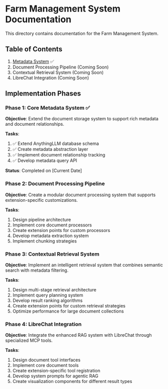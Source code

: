 # Farm Management System Documentation

This directory contains documentation for the Farm Management System.

## Table of Contents

1. [Metadata System](./01-Metadata-System.md) ✅
2. Document Processing Pipeline (Coming Soon)
3. Contextual Retrieval System (Coming Soon)
4. LibreChat Integration (Coming Soon)

## Implementation Phases

### Phase 1: Core Metadata System ✅

**Objective**: Extend the document storage system to support rich metadata and document relationships.

**Tasks**:
1. ✅ Extend AnythingLLM database schema
2. ✅ Create metadata abstraction layer
3. ✅ Implement document relationship tracking
4. ✅ Develop metadata query API

**Status**: Completed on [Current Date]

### Phase 2: Document Processing Pipeline

**Objective**: Create a modular document processing system that supports extension-specific customizations.

**Tasks**:
1. Design pipeline architecture
2. Implement core document processors
3. Create extension points for custom processors
4. Develop metadata extraction system
5. Implement chunking strategies

### Phase 3: Contextual Retrieval System

**Objective**: Implement an intelligent retrieval system that combines semantic search with metadata filtering.

**Tasks**:
1. Design multi-stage retrieval architecture
2. Implement query planning system
3. Develop result ranking algorithms
4. Create extension points for custom retrieval strategies
5. Optimize performance for large document collections

### Phase 4: LibreChat Integration

**Objective**: Integrate the enhanced RAG system with LibreChat through specialized MCP tools.

**Tasks**:
1. Design document tool interfaces
2. Implement core document tools
3. Create extension-specific tool registration
4. Develop system prompts for agentic RAG
5. Create visualization components for different result types 